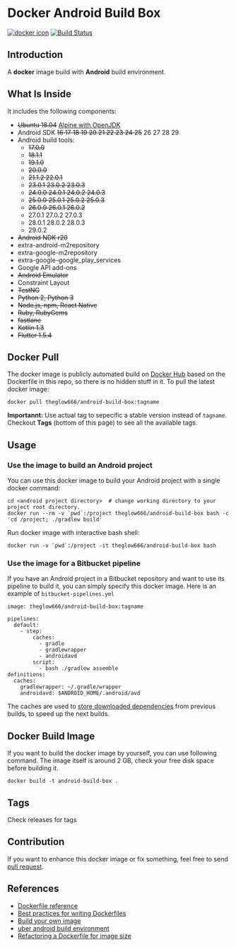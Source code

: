 

# Docker Android Build Box

[![docker icon](https://dockeri.co/image/theglow666/android-build-box)](https://hub.docker.com/r/theglow666/android-build-box/)
[![Build Status](https://travis-ci.org/P1-Ro/docker-android-build-box.svg?branch=master)](https://travis-ci.org/P1-Ro/docker-android-build-box)


## Introduction

A **docker** image build with **Android** build environment.


## What Is Inside

It includes the following components:

* ~~Ubuntu 18.04~~ [Alpine with OpenJDK](https://hub.docker.com/r/adoptopenjdk/openjdk8/tags?page=1&name=alpine-slim&ordering=-name)
* Android SDK ~~16 17 18 19 20 21 22 23 24 25~~ 26 27 28 29
* Android build tools:
  * ~~17.0.0~~
  * ~~18.1.1~~
  * ~~19.1.0~~
  * ~~20.0.0~~
  * ~~21.1.2 22.0.1~~
  * ~~23.0.1 23.0.2 23.0.3~~
  * ~~24.0.0 24.0.1 24.0.2 24.0.3~~
  * ~~25.0.0 25.0.1 25.0.2 25.0.3~~
  * ~~26.0.0 26.0.1 26.0.2~~
  * 27.0.1 27.0.2 27.0.3
  * 28.0.1 28.0.2 28.0.3
  * 29.0.2
* ~~Android NDK r20~~
* extra-android-m2repository
* extra-google-m2repository
* extra-google-google\_play\_services
* Google API add-ons
* ~~Android Emulator~~
* Constraint Layout
* ~~TestNG~~
* ~~Python 2, Python 3~~
* ~~Node.js, npm, React Native~~
* ~~Ruby, RubyGems~~
* ~~fastlane~~
* ~~Kotlin 1.3~~
* ~~Flutter 1.5.4~~


## Docker Pull

The docker image is publicly automated build on [Docker Hub](https://hub.docker.com/r/theglow666/android-build-box/) based on the Dockerfile in this repo, so there is no hidden stuff in it. To pull the latest docker image:

    docker pull theglow666/android-build-box:tagname

**Importannt:** Use actual tag to sepecific a stable version instead of `tagname`.  Checkout **Tags** (bottom of this page) to see all the available tags.

## Usage

### Use the image to build an Android project

You can use this docker image to build your Android project with a single docker command:

    cd <android project directory>  # change working directory to your project root directory.
    docker run --rm -v `pwd`:/project theglow666/android-build-box bash -c 'cd /project; ./gradlew build'

Run docker image with interactive bash shell:

    docker run -v `pwd`:/project -it theglow666/android-build-box bash


### Use the image for a Bitbucket pipeline

If you have an Android project in a Bitbucket repository and want to use its pipeline to build it, you can simply specify this docker image.
Here is an example of `bitbucket-pipelines.yml`

    image: theglow666/android-build-box:tagname

    pipelines:
      default:
        - step:
            caches:
              - gradle
              - gradlewrapper
              - androidavd
            script:
              - bash ./gradlew assemble
    definitions:
      caches:
        gradlewrapper: ~/.gradle/wrapper
        androidavd: $ANDROID_HOME/.android/avd

The caches are used to [store downloaded dependencies](https://confluence.atlassian.com/bitbucket/caching-dependencies-895552876.html) from previous builds, to speed up the next builds.

## Docker Build Image

If you want to build the docker image by yourself, you can use following command.
The image itself is around 2 GB, check your free disk space before building it.

    docker build -t android-build-box .

## Tags
Check releases for tags



## Contribution

If you want to enhance this docker image or fix something, feel free to send [pull request](https://github.com/theglow666/docker-android-build-box/pull/new/master).


## References

* [Dockerfile reference](https://docs.docker.com/engine/reference/builder/)
* [Best practices for writing Dockerfiles](https://docs.docker.com/engine/userguide/eng-image/dockerfile_best-practices/)
* [Build your own image](https://docs.docker.com/engine/getstarted/step_four/)
* [uber android build environment](https://hub.docker.com/r/uber/android-build-environment/)
* [Refactoring a Dockerfile for image size](https://blog.replicated.com/refactoring-a-dockerfile-for-image-size/)


